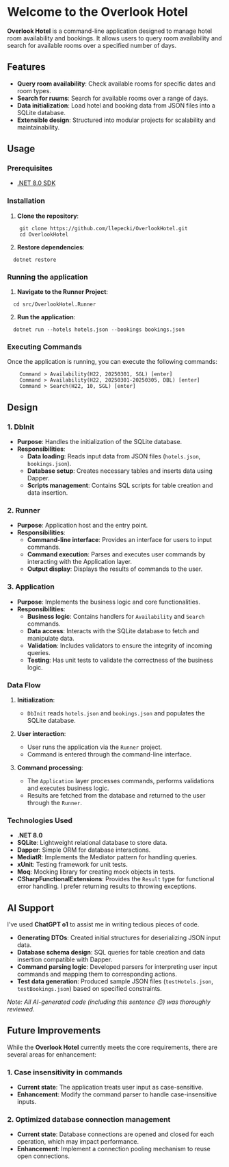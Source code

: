 # Welcome to the Overlook Hotel

**Overlook Hotel** is a command-line application designed to manage hotel room availability and bookings. It allows users to query room availability and search for available rooms over a specified number of days.

## Features

- **Query room availability**: Check available rooms for specific dates and room types.
- **Search for ruums**: Search for available rooms over a range of days.
- **Data initialization**: Load hotel and booking data from JSON files into a SQLite database.
- **Extensible design**: Structured into modular projects for scalability and maintainability.

## Usage

### Prerequisites

- [.NET 8.0 SDK](https://dotnet.microsoft.com/en-us/download/dotnet/8.0)

### Installation

1. **Clone the repository**:

```shell
    git clone https://github.com/llepecki/OverlookHotel.git
    cd OverlookHotel
```

2. **Restore dependencies**:

```shell
  dotnet restore
```

### Running the application

1. **Navigate to the Runner Project**:

```shell
  cd src/OverlookHotel.Runner
```

2. **Run the application**:

```shell
  dotnet run --hotels hotels.json --bookings bookings.json
```

### Executing Commands

Once the application is running, you can execute the following commands:

```shell
    Command > Availability(H22, 20250301, SGL) [enter]
    Command > Availability(H22, 20250301-20250305, DBL) [enter]
    Command > Search(H22, 10, SGL) [enter]
```

## Design

### 1. **DbInit**

- **Purpose**: Handles the initialization of the SQLite database.
- **Responsibilities**:
  - **Data loading**: Reads input data from JSON files (`hotels.json`, `bookings.json`).
  - **Database setup**: Creates necessary tables and inserts data using Dapper.
  - **Scripts management**: Contains SQL scripts for table creation and data insertion.

### 2. **Runner**

- **Purpose**: Application host and the entry point.
- **Responsibilities**:
  - **Command-line interface**: Provides an interface for users to input commands.
  - **Command execution**: Parses and executes user commands by interacting with the Application layer.
  - **Output display**: Displays the results of commands to the user.

### 3. **Application**

- **Purpose**: Implements the business logic and core functionalities.
- **Responsibilities**:
  - **Business logic**: Contains handlers for `Availability` and `Search` commands.
  - **Data access**: Interacts with the SQLite database to fetch and manipulate data.
  - **Validation**: Includes validators to ensure the integrity of incoming queries.
  - **Testing**: Has unit tests to validate the correctness of the business logic.

### **Data Flow**

1. **Initialization**:
    - `DbInit` reads `hotels.json` and `bookings.json` and populates the SQLite database.

2. **User interaction**:
    - User runs the application via the `Runner` project.
    - Command is entered through the command-line interface.

3. **Command processing**:
    - The `Application` layer processes commands, performs validations and executes business logic.
    - Results are fetched from the database and returned to the user through the `Runner`.

### **Technologies Used**

- **.NET 8.0**
- **SQLite**: Lightweight relational database to store data.
- **Dapper**: Simple ORM for database interactions.
- **MediatR**: Implements the Mediator pattern for handling queries.
- **xUnit**: Testing framework for unit tests.
- **Moq**: Mocking library for creating mock objects in tests.
- **CSharpFunctionalExtensions**: Provides the `Result` type for functional error handling. I prefer returning results to throwing exceptions.

## AI Support

I've used **ChatGPT o1** to assist me in writing tedious pieces of code.

- **Generating DTOs**: Created initial structures for deserializing JSON input data.
- **Database schema design**: SQL queries for table creation and data insertion compatible with Dapper.
- **Command parsing logic**: Developed parsers for interpreting user input commands and mapping them to corresponding actions.
- **Test data generation**: Produced sample JSON files (`testHotels.json`, `testBookings.json`) based on specified constraints.

*Note: All AI-generated code (including this sentence *:wink:*) was thoroughly reviewed.*

## Future Improvements

While the **Overlook Hotel** currently meets the core requirements, there are several areas for enhancement:

### 1. **Case insensitivity in commands**

- **Current state**: The application treats user input as case-sensitive.
- **Enhancement**: Modify the command parser to handle case-insensitive inputs.

### 2. **Optimized database connection management**

- **Current state**: Database connections are opened and closed for each operation, which may impact performance.
- **Enhancement**: Implement a connection pooling mechanism to reuse open connections.
